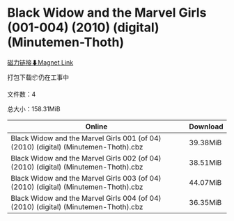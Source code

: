 # Black Widow and the Marvel Girls (001-004) (2010) (digital) (Minutemen-Thoth)

[磁力链接⬇Magnet Link](magnet:?xt=urn:btih:f0bcad0c05e07a7800bc431463efe4f44a46dca7&dn=Black%20Widow%20and%20the%20Marvel%20Girls%20%28001-004%29%20%282010%29%20%28digital%29%20%28Minutemen-Thoth%29)

打包下载📦仍在工事中

文件数：4

总大小：158.31MiB

Online | Download
--- | ---
Black Widow and the Marvel Girls 001 (of 04) (2010) (digital) (Minutemen-Thoth).cbz | 39.38MiB
Black Widow and the Marvel Girls 002 (of 04) (2010) (digital) (Minutemen-Thoth).cbz | 38.51MiB
Black Widow and the Marvel Girls 003 (of 04) (2010) (digital) (Minutemen-Thoth).cbz | 44.07MiB
Black Widow and the Marvel Girls 004 (of 04) (2010) (digital) (Minutemen-Thoth).cbz | 36.35MiB